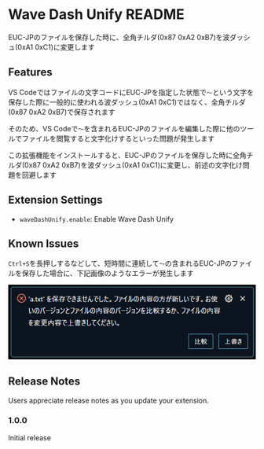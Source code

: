 # Wave Dash Unify README

EUC-JPのファイルを保存した時に、全角チルダ(0x87 0xA2 0xB7)を波ダッシュ(0xA1 0xC1)に変更します

## Features

VS Codeではファイルの文字コードにEUC-JPを指定した状態で`～`という文字を保存した際に一般的に使われる波ダッシュ(0xA1 0xC1)ではなく、全角チルダ(0x87 0xA2 0xB7)で保存されます

そのため、VS Codeで`～`を含まれるEUC-JPのファイルを編集した際に他のツールでファイルを閲覧すると文字化けするといった問題が発生します

この拡張機能をインストールすると、EUC-JPのファイルを保存した時に全角チルダ(0x87 0xA2 0xB7)を波ダッシュ(0xA1 0xC1)に変更し、前述の文字化け問題を回避します

## Extension Settings

* `waveDashUnify.enable`: Enable Wave Dash Unify

## Known Issues

`Ctrl+S`を長押しするなどして、短時間に連続して`～`の含まれるEUC-JPのファイルを保存した場合に、下記画像のようなエラーが発生します

![overrite error](doc/overwrite-error.png)

## Release Notes

Users appreciate release notes as you update your extension.

### 1.0.0

Initial release
